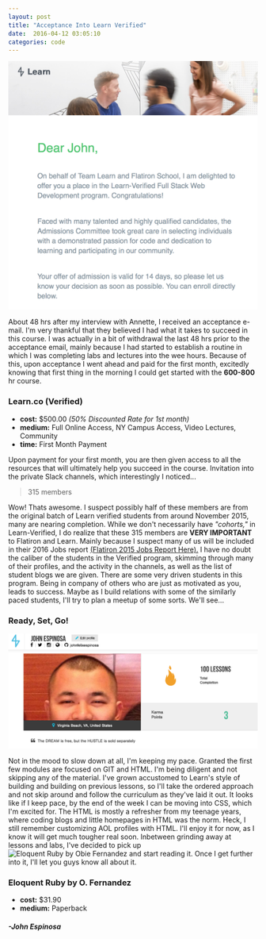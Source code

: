 ```yaml
---
layout: post
title: "Acceptance Into Learn Verified"
date:  2016-04-12 03:05:10
categories: code
---
```


![Accepted!](/img/Acceptance.png)

About 48 hrs after my interview with Annette, I received an acceptance e-mail. I'm very thankful that they believed I had what it takes to succeed in this course. I was actually in a bit of withdrawal the last 48 hrs prior to the acceptance email, mainly because I had started to establish a routine in which I was completing labs and lectures into the wee hours. Because of this, upon acceptance I went ahead and paid for the first month, excitedly knowing that first thing in the morning I could get started with the **600-800** hr course. 

### Learn.co (Verified)

+ **cost:** $500.00 _(50% Discounted Rate for 1st month)_
+ **medium:** Full Online Access, NY Campus Access, Video Lectures, Community 
+ **time:** First Month Payment

Upon payment for your first month, you are then given access to all the resources that will ultimately help you succeed in the course. Invitation into the private Slack channels, which interestingly I noticed...

> 315 members

Wow! Thats awesome. I suspect possibly half of these members are from the original batch of Learn verified students from around November 2015, many are nearing completion. While we don't necessarily have _"cohorts,"_ in Learn-Verified, I do realize that these 315 members are **VERY IMPORTANT** to Flatiron and Learn. Mainly because I suspect many of us will be included in their 2016 Jobs report [(Flatiron 2015 Jobs Report Here).](http://flatironschool.com/jobs-report-2015) I have no doubt the caliber of the students in the Verified program, skimming through many of their profiles, and the activity in the channels, as well as the list of student blogs we are given. There are some very driven students in this program. Being in company of others who are just as motivated as you, leads to success. Maybe as I build relations with some of the similarly paced students, I'll try to plan a meetup of some sorts. We'll see...

### Ready, Set, Go!

![100 Lessons](/img/100LessonsSS.png)

Not in the mood to slow down at all, I'm keeping my pace. Granted the first few modules are focused on GIT and HTML. I'm being diligent and not skipping any of the material. I've grown accustomed to Learn's style of building and building on previous lessons, so I'll take the ordered approach and not skip around and follow the curriculum as they've laid it out. It looks like if I keep pace, by the end of the week I can be moving into CSS, which I'm excited for. The HTML is mostly a refresher from my teenage years, where coding blogs and little homepages in HTML was the norm. Heck, I still remember customizing AOL profiles with HTML. I'll enjoy it for now, as I know it will get much tougher real soon. Inbetween grinding away at lessons and labs, I've decided to pick up ![Eloquent Ruby by Obie Fernandez](http://www.amazon.com/Eloquent-Ruby-Addison-Wesley-Professional/dp/0321584104) and start reading it. Once I get further into it, I'll let you guys know all about it. 

### Eloquent Ruby by O. Fernandez

+ **cost:** $31.90  
+ **medium:** Paperback


#### _-John Espinosa_  